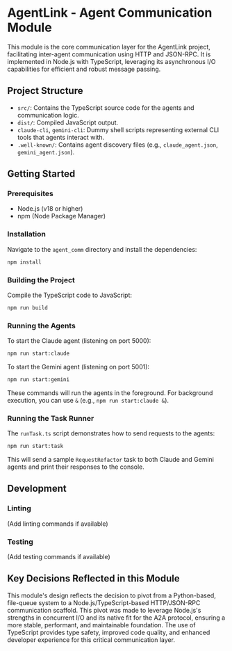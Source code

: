 # AgentLink - Agent Communication Module

This module is the core communication layer for the AgentLink project, facilitating inter-agent communication using HTTP and JSON-RPC. It is implemented in Node.js with TypeScript, leveraging its asynchronous I/O capabilities for efficient and robust message passing.

## Project Structure

- `src/`: Contains the TypeScript source code for the agents and communication logic.
- `dist/`: Compiled JavaScript output.
- `claude-cli`, `gemini-cli`: Dummy shell scripts representing external CLI tools that agents interact with.
- `.well-known/`: Contains agent discovery files (e.g., `claude_agent.json`, `gemini_agent.json`).

## Getting Started

### Prerequisites

- Node.js (v18 or higher)
- npm (Node Package Manager)

### Installation

Navigate to the `agent_comm` directory and install the dependencies:

```bash
npm install
```

### Building the Project

Compile the TypeScript code to JavaScript:

```bash
npm run build
```

### Running the Agents

To start the Claude agent (listening on port 5000):

```bash
npm run start:claude
```

To start the Gemini agent (listening on port 5001):

```bash
npm run start:gemini
```

These commands will run the agents in the foreground. For background execution, you can use `&` (e.g., `npm run start:claude &`).

### Running the Task Runner

The `runTask.ts` script demonstrates how to send requests to the agents:

```bash
npm run start:task
```

This will send a sample `RequestRefactor` task to both Claude and Gemini agents and print their responses to the console.

## Development

### Linting

(Add linting commands if available)

### Testing

(Add testing commands if available)

## Key Decisions Reflected in this Module

This module's design reflects the decision to pivot from a Python-based, file-queue system to a Node.js/TypeScript-based HTTP/JSON-RPC communication scaffold. This pivot was made to leverage Node.js's strengths in concurrent I/O and its native fit for the A2A protocol, ensuring a more stable, performant, and maintainable foundation. The use of TypeScript provides type safety, improved code quality, and enhanced developer experience for this critical communication layer.